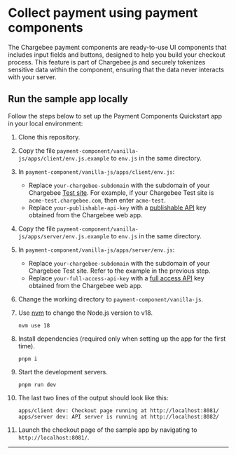 # Collect payment using payment components

The Chargebee payment components are ready-to-use UI components that includes input fields and buttons, designed to help you build your checkout process. This feature is part of Chargebee.js and securely tokenizes sensitive data within the component, ensuring that the data never interacts with your server.

## Run the sample app locally

Follow the steps below to set up the Payment Components Quickstart app in your local environment:

1. Clone this repository.
2. Copy the file `payment-component/vanilla-js/apps/client/env.js.example` to `env.js` in the same directory.
3. In `payment-component/vanilla-js/apps/client/env.js`:
    - Replace `your-chargebee-subdomain` with the subdomain of your Chargebee [Test site](https://www.chargebee.com/docs/2.0/sites-intro.html#test-site). For example, if your Chargebee Test site is `acme-test.chargebee.com`, then enter `acme-test`.
    - Replace `your-publishable-api-key` with a [publishable API](https://www.chargebee.com/docs/2.0/api_keys.html#types-of-api-keys_publishable-key) key obtained from the Chargebee web app.

4. Copy the file `payment-component/vanilla-js/apps/server/env.js.example` to `env.js` in the same directory.
5. In `payment-component/vanilla-js/apps/server/env.js`:
    - Replace `your-chargebee-subdomain` with the subdomain of your Chargebee Test site. Refer to the example in the previous step.
    - Replace `your-full-access-api-key` with a [full access API](https://www.chargebee.com/docs/2.0/api_keys.html#types-of-api-keys_full-access-key) key obtained from the Chargebee web app.

6. Change the working directory to `payment-component/vanilla-js`.
7. Use [nvm](https://github.com/nvm-sh/nvm/blob/master/README.md) to change the Node.js version to v18.
    ```shell
    nvm use 18
    ```
8. Install dependencies (required only when setting up the app for the first time).
    ```shell
    pnpm i
    ```
9. Start the development servers.
    ```shell
    pnpm run dev
    ```
10. The last two lines of the output should look like this:
    ```shell
    apps/client dev: Checkout page running at http://localhost:8081/
    apps/server dev: API server is running at http://localhost:8082/
    ```
11. Launch the checkout page of the sample app by navigating to `http://localhost:8081/`.

---
